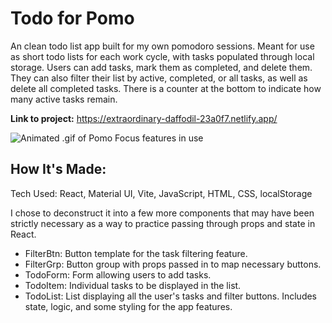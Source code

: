 # Todo for Pomo

An clean todo list app built for my own pomodoro sessions. Meant for use as short todo lists for each work cycle, with tasks populated through local storage. Users can add tasks, mark them as completed, and delete them. They can also filter their list by active, completed, or all tasks, as well as delete all completed tasks. There is a counter at the bottom to indicate how many active tasks remain.

**Link to project:** https://extraordinary-daffodil-23a0f7.netlify.app/

![Animated .gif of Pomo Focus features in use](https://github.com/andiedoescode/todo-pomo/assets/98671035/7ceaec5e-e71a-4b9a-bef1-b64bb42b9ba9)

## How It's Made:

Tech Used: React, Material UI, Vite, JavaScript, HTML, CSS, localStorage

I chose to deconstruct it into a few more components that may have been strictly necessary as a way to practice passing through props and state  in React.
<ul>
	<li>FilterBtn: Button template for the task filtering feature.</li>
	<li>FilterGrp: Button group with props passed in to map necessary buttons.</li>
	<li>TodoForm: Form allowing users to add tasks.</li>
	<li>TodoItem: Individual tasks to be displayed in the list.</li>
	<li>TodoList: List displaying all the user's tasks and filter buttons. Includes state, logic, and some styling for the app features.</li>
</ul>
